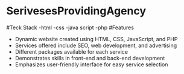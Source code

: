 # SerivesesProvidingAgency
#Teck Stack
-html
-css
-java script
-php
#Features
- Dynamic website created using HTML, CSS, JavaScript, and PHP
- Services offered include SEO, web development, and advertising
- Different packages available for each service
- Demonstrates skills in front-end and back-end development
- Emphasizes user-friendly interface for easy service selection


